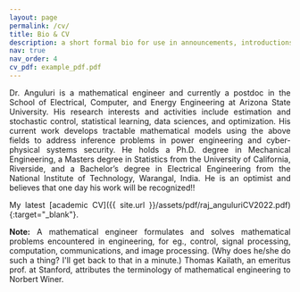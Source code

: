 ```yaml
---
layout: page
permalink: /cv/
title: Bio & CV
description: a short formal bio for use in announcements, introductions, and all that stuff
nav: true
nav_order: 4
cv_pdf: example_pdf.pdf
---
```

<style>body {text-align: justify}</style>

Dr. Anguluri is a mathematical engineer and currently a postdoc in the School of Electrical, Computer, and Energy Engineering at Arizona State University. His research interests and activities include estimation and stochastic control, statistical learning, data sciences, and optimization. His current work develops tractable mathematical models using the above fields to address inference problems in power engineering and cyber-physical systems security. He holds a Ph.D. degree in Mechanical Engineering, a Masters degree in Statistics from the University of California, Riverside, and a Bachelor’s degree in Electrical Engineering from the National Institute of Technology, Warangal, India. He is an optimist and believes that one day his work will be recognized!!

My latest [academic CV]({{ site.url }}/assets/pdf/raj_anguluriCV2022.pdf){:target="_blank"}.

<strong>Note:</strong> A mathematical engineer formulates and solves mathematical problems encountered in engineering, for eg., control, signal processing, computation, communications, and image processing. (Why does he/she do such a thing? I'll get back to that in a minute.) Thomas Kailath, an emeritus prof. at Stanford, attributes the terminology of mathematical engineering to Norbert Winer. 
